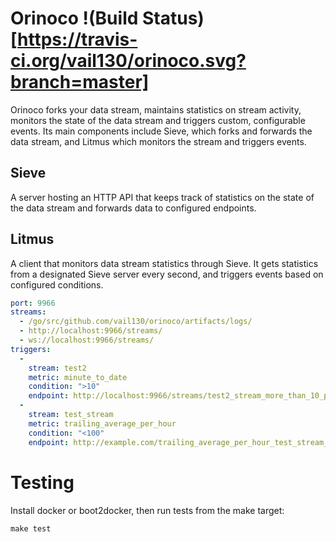 # Orinoco !(Build Status)[https://travis-ci.org/vail130/orinoco.svg?branch=master]
Orinoco forks your data stream, maintains statistics on stream activity,
monitors the state of the data stream and triggers custom, configurable
events. Its main components include Sieve, which forks and forwards the
data stream, and Litmus which monitors the stream and triggers events.

## Sieve
A server hosting an HTTP API that keeps track of statistics on the state of
the data stream and forwards data to configured endpoints.

## Litmus
A client that monitors data stream statistics through Sieve. It gets
statistics from a designated Sieve server every second, and triggers events
based on configured conditions.

```yaml
port: 9966
streams:
  - /go/src/github.com/vail130/orinoco/artifacts/logs/
  - http://localhost:9966/streams/
  - ws://localhost:9966/streams/
triggers:
  -
    stream: test2
    metric: minute_to_date
    condition: ">10"
    endpoint: http://localhost:9966/streams/test2_stream_more_than_10_per_minute
  -
    stream: test_stream
    metric: trailing_average_per_hour
    condition: "<100"
    endpoint: http://example.com/trailing_average_per_hour_test_stream_under_100
```

# Testing
Install docker or boot2docker, then run tests from the make target:

`make test`
